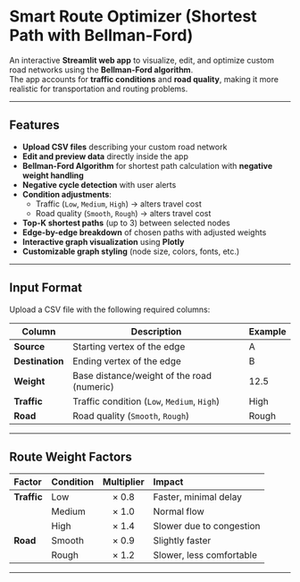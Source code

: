 # Smart Route Optimizer (Shortest Path with Bellman-Ford)

An interactive **Streamlit web app** to visualize, edit, and optimize custom road networks using the **Bellman-Ford algorithm**.  
The app accounts for **traffic conditions** and **road quality**, making it more realistic for transportation and routing problems.

---

## Features

- **Upload CSV files** describing your custom road network  
- **Edit and preview data** directly inside the app  
- **Bellman-Ford Algorithm** for shortest path calculation with **negative weight handling**  
- **Negative cycle detection** with user alerts  
- **Condition adjustments**:
  - Traffic (`Low`, `Medium`, `High`) → alters travel cost  
  - Road quality (`Smooth`, `Rough`) → alters travel cost  
- **Top-K shortest paths** (up to 3) between selected nodes  
- **Edge-by-edge breakdown** of chosen paths with adjusted weights  
- **Interactive graph visualization** using **Plotly**  
- **Customizable graph styling** (node size, colors, fonts, etc.)  

---

## Input Format

Upload a CSV file with the following required columns:

| Column       | Description                                      | Example       |
|--------------|--------------------------------------------------|---------------|
| **Source**   | Starting vertex of the edge                      | A             |
| **Destination** | Ending vertex of the edge                     | B             |
| **Weight**   | Base distance/weight of the road (numeric)       | 12.5          |
| **Traffic**  | Traffic condition (`Low`, `Medium`, `High`)      | High          |
| **Road**     | Road quality (`Smooth`, `Rough`)                 | Rough         |

---
## Route Weight Factors

| Factor        | Condition      | Multiplier | Impact               |
|:------------- |:--------------|:----------:|:---------------------|
| **Traffic**   | Low            | × 0.8      | Faster, minimal delay   |
|               | Medium         | × 1.0      | Normal flow             |
|               | High           | × 1.4      | Slower due to congestion |
| **Road**      | Smooth         | × 0.9      | Slightly faster         |
|               | Rough          | × 1.2      | Slower, less comfortable |

---
